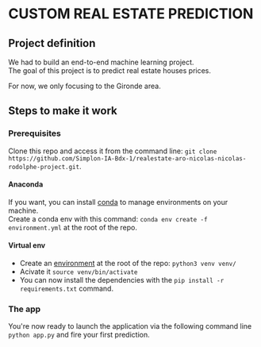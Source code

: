 # CUSTOM REAL ESTATE PREDICTION

## Project definition

We had to build an end-to-end machine learning project.  
The goal of this project is to predict real estate houses prices.

For now, we only focusing to the Gironde area.

## Steps to make it work

### Prerequisites

Clone this repo and access it from the command line: `git clone https://github.com/Simplon-IA-Bdx-1/realestate-aro-nicolas-nicolas-rodolphe-project.git`.

#### Anaconda

If you want, you can install [conda](https://docs.conda.io/en/latest/miniconda.html) to manage environments on your machine.  
Create a conda env with this command: `conda env create -f environment.yml` at the root of the repo.

#### Virtual env

- Create an [environment](https://virtualenv.pypa.io/en/stable/) at the root of the repo: `python3 venv venv/`
- Acivate it `source venv/bin/activate`
- You can now install the dependencies with the `pip install -r requirements.txt` command.

### The app

You're now ready to launch the application via the following command line `python app.py` and fire your first prediction.
